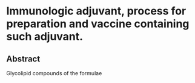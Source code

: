 # Immunologic adjuvant, process for preparation and vaccine containing such adjuvant.

## Abstract
Glycolipid compounds of the formulae